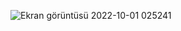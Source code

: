 
![Ekran görüntüsü 2022-10-01 025241](https://user-images.githubusercontent.com/109352349/193370313-945dd843-8922-467e-9189-32e473559b18.png)
